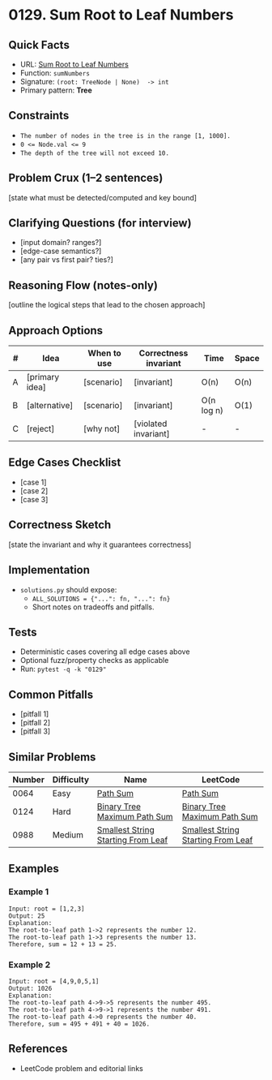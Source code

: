 # 0129. Sum Root to Leaf Numbers

## Quick Facts

- URL: [Sum Root to Leaf Numbers](https://leetcode.com/problems/sum-root-to-leaf-numbers/)
- Function: `sumNumbers`
- Signature: `(root: TreeNode | None)  -> int`
- Primary pattern: **Tree**

## Constraints

- `The number of nodes in the tree is in the range [1, 1000].`
- `0 <= Node.val <= 9`
- `The depth of the tree will not exceed 10.`

## Problem Crux (1–2 sentences)

[state what must be detected/computed and key bound]

## Clarifying Questions (for interview)

- [input domain? ranges?]
- [edge-case semantics?]
- [any pair vs first pair? ties?]

## Reasoning Flow (notes-only)

[outline the logical steps that lead to the chosen approach]

## Approach Options

| # | Idea | When to use | Correctness invariant | Time | Space |
|---|------|-------------|-----------------------|------|-------|
| A | [primary idea] | [scenario] | [invariant] | O(n) | O(n) |
| B | [alternative] | [scenario] | [invariant] | O(n log n) | O(1) |
| C | [reject] | [why not] | [violated invariant] | - | - |

## Edge Cases Checklist

- [case 1]
- [case 2]
- [case 3]

## Correctness Sketch

[state the invariant and why it guarantees correctness]

## Implementation

- `solutions.py` should expose:
  - `ALL_SOLUTIONS = {"...": fn, "...": fn}`
  - Short notes on tradeoffs and pitfalls.

## Tests

- Deterministic cases covering all edge cases above
- Optional fuzz/property checks as applicable
- Run: `pytest -q -k "0129"`

## Common Pitfalls

- [pitfall 1]
- [pitfall 2]
- [pitfall 3]

## Similar Problems

| Number | Difficulty | Name | LeetCode |
|---|---|---|---|
| 0064 | Easy | [Path Sum](../0064-path-sum/readme.md) | [Path Sum](https://leetcode.com/problems/path-sum/) |
| 0124 | Hard | [Binary Tree Maximum Path Sum](../0124-binary-tree-maximum-path-sum/readme.md) | [Binary Tree Maximum Path Sum](https://leetcode.com/problems/binary-tree-maximum-path-sum/) |
| 0988 | Medium | [Smallest String Starting From Leaf](../0988-smallest-string-starting-from-leaf/readme.md) | [Smallest String Starting From Leaf](https://leetcode.com/problems/smallest-string-starting-from-leaf/) |

## Examples

### Example 1

```text
Input: root = [1,2,3]
Output: 25
Explanation:
The root-to-leaf path 1->2 represents the number 12.
The root-to-leaf path 1->3 represents the number 13.
Therefore, sum = 12 + 13 = 25.
```

### Example 2

```text
Input: root = [4,9,0,5,1]
Output: 1026
Explanation:
The root-to-leaf path 4->9->5 represents the number 495.
The root-to-leaf path 4->9->1 represents the number 491.
The root-to-leaf path 4->0 represents the number 40.
Therefore, sum = 495 + 491 + 40 = 1026.
```

## References

- LeetCode problem and editorial links
